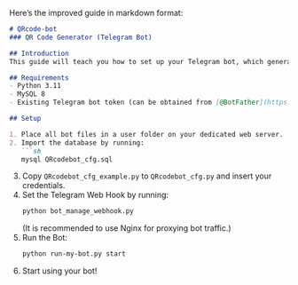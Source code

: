 Here’s the improved guide in markdown format:

```markdown
# QRcode-bot
### QR Code Generator (Telegram Bot)

## Introduction
This guide will teach you how to set up your Telegram bot, which generates an A4 PDF for your custom web link (URL) with a custom title (can be Cyrillic).

## Requirements
- Python 3.11
- MySQL 8
- Existing Telegram bot token (can be obtained from [@BotFather](https://t.me/botfather))

## Setup

1. Place all bot files in a user folder on your dedicated web server.
2. Import the database by running:
   ```sh
   mysql QRcodebot_cfg.sql
   ```
3. Copy `QRcodebot_cfg_example.py` to `QRcodebot_cfg.py` and insert your credentials.
4. Set the Telegram Web Hook by running:
   ```sh
   python bot_manage_webhook.py
   ```
   (It is recommended to use Nginx for proxying bot traffic.)
5. Run the Bot:
   ```sh
   python run-my-bot.py start
   ```
6. Start using your bot!
